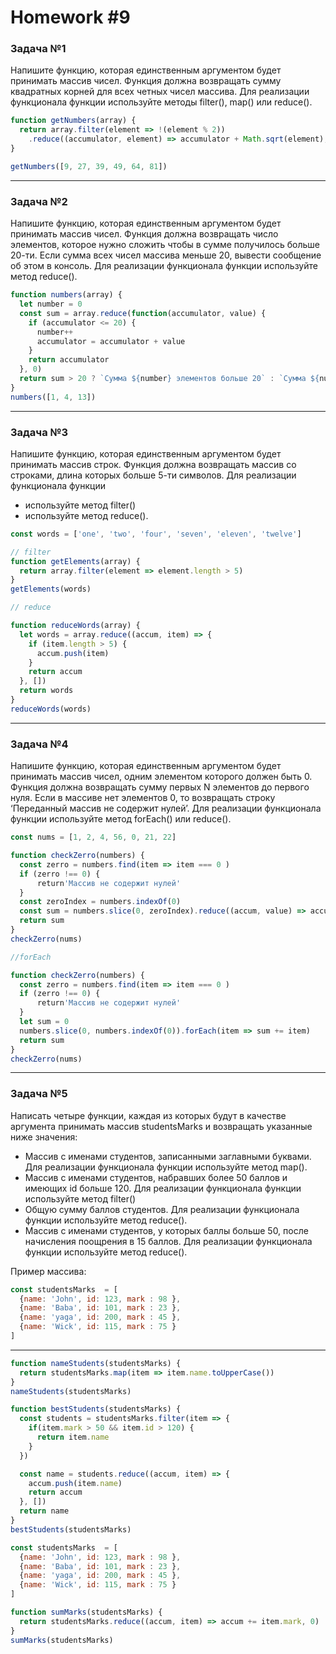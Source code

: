 # Homework #9

### Задача №1

Напишите функцию, которая единственным аргументом будет принимать массив чисел. Функция должна возвращать сумму квадратных корней для всех четных чисел массива. Для реализации функционала функции используйте методы filter(), map() или reduce().

```js
function getNumbers(array) {
  return array.filter(element => !(element % 2))
    .reduce((accumulator, element) => accumulator + Math.sqrt(element), 0)
}

getNumbers([9, 27, 39, 49, 64, 81])
```

***

### Задача №2

Напишите функцию, которая единственным аргументом будет принимать массив чисел. Функция должна возвращать число элементов, которое нужно сложить чтобы в сумме получилось больше 20-ти. Если сумма всех чисел массива меньше 20, вывести сообщение об этом в консоль. Для реализации функционала функции используйте метод reduce().

```js
function numbers(array) {
  let number = 0
  const sum = array.reduce(function(accumulator, value) {
    if (accumulator <= 20) {
      number++
      accumulator = accumulator + value
    }
    return accumulator
  }, 0)
  return sum > 20 ? `Сумма ${number} элементов больше 20` : `Сумма ${number} элементов меньше 20`
}
numbers([1, 4, 13])
```

***

### Задача №3

Напишите функцию, которая единственным аргументом будет принимать массив строк. Функция должна возвращать массив со строками, длина которых больше 5-ти символов. Для реализации функционала функции 
* используйте метод filter()
* используйте метод reduce().

```js
const words = ['one', 'two', 'four', 'seven', 'eleven', 'twelve']

// filter
function getElements(array) {
  return array.filter(element => element.length > 5)
}
getElements(words)

// reduce

function reduceWords(array) {
  let words = array.reduce((accum, item) => {
    if (item.length > 5) {
      accum.push(item)
    }
    return accum
  }, [])
  return words
}
reduceWords(words)
```
***

### Задача №4

Напишите функцию, которая единственным аргументом будет принимать массив чисел, одним элементом которого должен быть 0. Функция должна возвращать сумму первых N элементов до первого нуля. Если в массиве нет элементов 0, то возвращать строку ‘Переданный массив не содержит нулей’. Для реализации функционала функции используйте метод forEach() или reduce().

```js
const nums = [1, 2, 4, 56, 0, 21, 22]

function checkZerro(numbers) {
  const zerro = numbers.find(item => item === 0 )
  if (zerro !== 0) {
      return'Массив не содержит нулей'
  }
  const zeroIndex = numbers.indexOf(0)
  const sum = numbers.slice(0, zeroIndex).reduce((accum, value) => accum + value)
  return sum
}
checkZerro(nums)

//forEach

function checkZerro(numbers) {
  const zerro = numbers.find(item => item === 0 )
  if (zerro !== 0) {
      return'Массив не содержит нулей'
  }
  let sum = 0
  numbers.slice(0, numbers.indexOf(0)).forEach(item => sum += item)
  return sum
}
checkZerro(nums)
```

***

### Задача №5

Написать четыре функции, каждая из которых будут в качестве аргумента принимать массив studentsMarks и возвращать указанные ниже значения:
* Массив с именами студентов, записанными заглавными буквами. Для реализации функционала функции используйте метод map().
* Массив с именами студентов, набравших более 50 баллов и имеющих id больше 120. Для реализации функционала функции используйте метод filter()
* Общую сумму баллов студентов. Для реализации функционала функции используйте метод reduce().
* Массив с именами студентов, у которых баллы больше 50, после начисления поощрения в 15 баллов. Для реализации функционала функции используйте метод reduce().

Пример массива:
```js
const studentsMarks  = [
  {name: 'John', id: 123, mark : 98 },
  {name: 'Baba', id: 101, mark : 23 },
  {name: 'yaga', id: 200, mark : 45 },
  {name: 'Wick', id: 115, mark : 75 }
]
```
---
```js
function nameStudents(studentsMarks) {
  return studentsMarks.map(item => item.name.toUpperCase())
}
nameStudents(studentsMarks)

function bestStudents(studentsMarks) {
  const students = studentsMarks.filter(item => {
    if(item.mark > 50 && item.id > 120) {
      return item.name
    }
  })

  const name = students.reduce((accum, item) => {
    accum.push(item.name)
    return accum
  }, [])
  return name
}
bestStudents(studentsMarks)

const studentsMarks  = [
  {name: 'John', id: 123, mark : 98 },
  {name: 'Baba', id: 101, mark : 23 },
  {name: 'yaga', id: 200, mark : 45 },
  {name: 'Wick', id: 115, mark : 75 }
]

function sumMarks(studentsMarks) {
  return studentsMarks.reduce((accum, item) => accum += item.mark, 0)
}
sumMarks(studentsMarks)


```

